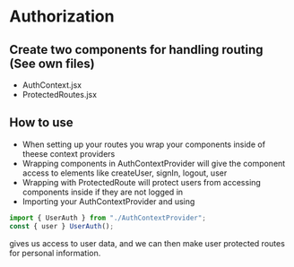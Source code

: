 # Authorization

## Create two components for handling routing (See own files)
- AuthContext.jsx
- ProtectedRoutes.jsx

## How to use
- When setting up your routes you wrap your components inside of theese context providers
- Wrapping components in AuthContextProvider will give the component access to elements like createUser, signIn, logout, user
- Wrapping with ProtectedRoute will protect users from accessing components inside if they are not logged in
- Importing your AuthContextProvider and using
```js
import { UserAuth } from "./AuthContextProvider";
const { user } UserAuth();
```
  gives us access to user data, and we can then make user protected routes for personal information.